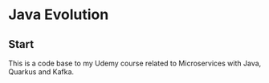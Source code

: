 # Java Evolution

## Start

This is a code base to my Udemy course related to Microservices with Java, Quarkus and Kafka.


